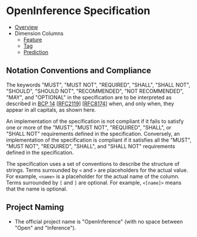 # OpenInference Specification

-   [Overview](./overview.md)
-   Dimension Columns
    -   [Feature](./feature.md)
    -   [Tag](./tag.md)
    -   [Prediction](./prediction.md)

## Notation Conventions and Compliance

The keywords "MUST", "MUST NOT", "REQUIRED", "SHALL", "SHALL NOT", "SHOULD",
"SHOULD NOT", "RECOMMENDED", "NOT RECOMMENDED", "MAY", and "OPTIONAL" in the
specification are to be interpreted as described in [BCP
14](https://tools.ietf.org/html/bcp14)
[[RFC2119](https://tools.ietf.org/html/rfc2119)]
[[RFC8174](https://tools.ietf.org/html/rfc8174)] when, and only when, they
appear in all capitals, as shown here.

An implementation of the specification is not compliant if it fails to
satisfy one or more of the "MUST", "MUST NOT", "REQUIRED", "SHALL", or "SHALL
NOT" requirements defined in the specification. Conversely, an
implementation of the specification is compliant if it satisfies all the
"MUST", "MUST NOT", "REQUIRED", "SHALL", and "SHALL NOT" requirements defined in
the specification.

The specification uses a set of conventions to describe the structure of
strings. Terms surrounded by `<` and `>` are placeholders for the actual value.
For example, `<name>` is a placeholder for the actual name of the column. Terms
surrounded by `[` and `]` are optional. For example, `<[name]>` means that the
name is optional.

## Project Naming

-   The official project name is "OpenInference" (with no space between "Open" and
    "Inference").
